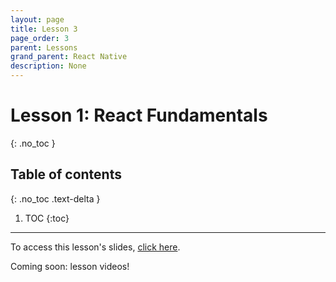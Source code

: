 ```yaml
---
layout: page
title: Lesson 3
page_order: 3
parent: Lessons
grand_parent: React Native
description: None
---
```


# Lesson 1: React Fundamentals
{: .no_toc }

## Table of contents
{: .no_toc .text-delta }

1. TOC
{:toc}

---

To access this lesson's slides, [click here](https://docs.google.com/presentation/d/15Jz2oVP2vPC_qcqwLGRDL6hvxkPbDULvU247jww22GE/edit?usp=sharing).

Coming soon: lesson videos!